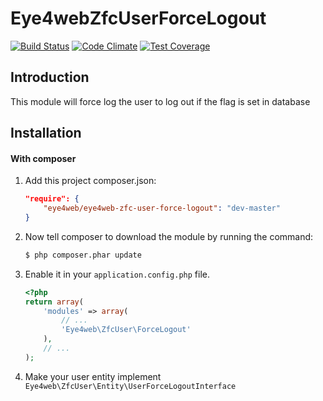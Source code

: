 Eye4webZfcUserForceLogout
=======
[![Build Status](https://travis-ci.org/Eye4web/Eye4webZfcUserForceLogout.svg?branch=master)](https://travis-ci.org/Eye4web/Eye4webZfcUserForceLogout)
[![Code Climate](https://codeclimate.com/github/Eye4web/Eye4webZfcUserForceLogout/badges/gpa.svg)](https://codeclimate.com/github/Eye4web/Eye4webZfcUserForceLogout)
[![Test Coverage](https://codeclimate.com/github/Eye4web/Eye4webZfcUserForceLogout/badges/coverage.svg)](https://codeclimate.com/github/Eye4web/Eye4webZfcUserForceLogout)

Introduction
------------
This module will force log the user to log out if the flag is set in database

Installation
------------
#### With composer

1. Add this project composer.json:

    ```json
    "require": {
        "eye4web/eye4web-zfc-user-force-logout": "dev-master"
    }
    ```

2. Now tell composer to download the module by running the command:

    ```bash
    $ php composer.phar update
    ```

3. Enable it in your `application.config.php` file.

    ```php
    <?php
    return array(
        'modules' => array(
            // ...
            'Eye4web\ZfcUser\ForceLogout'
        ),
        // ...
    );
    ```

4. Make your user entity implement `Eye4web\ZfcUser\Entity\UserForceLogoutInterface`
